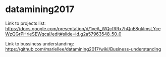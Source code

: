 # datamining2017

Link to projects list: https://docs.google.com/presentation/d/1veA_WQcfRRx7hQnE8qklmsLYceWzQGrPHrieSEWqcaI/edit#slide=id.g2a57963548_50_0

Link to bussiness understanding: https://github.com/mariellee/datamining2017/wiki/Business-understanding

